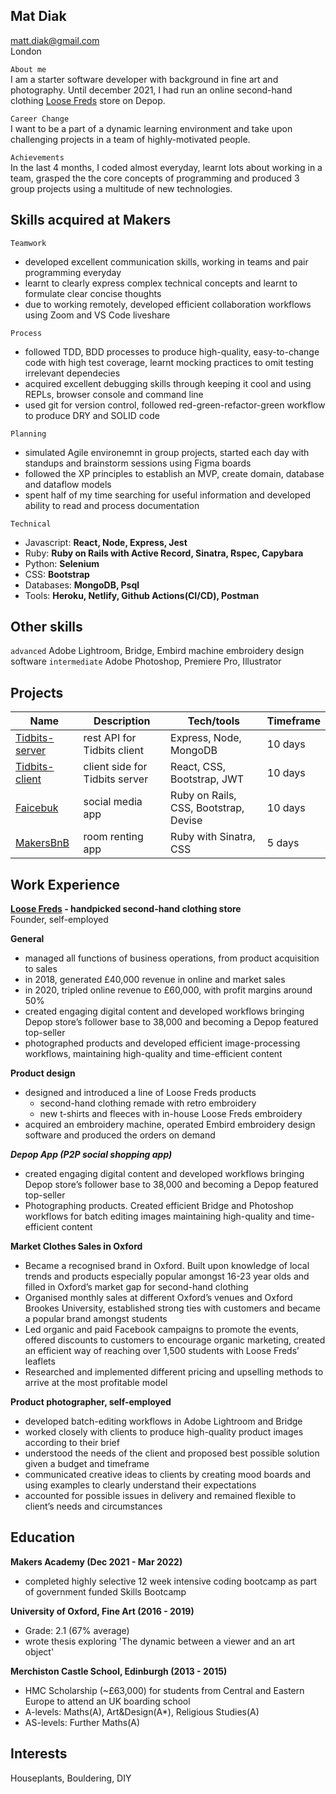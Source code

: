 ## Mat Diak
matt.diak@gmail.com  
London

```About me```  
I am a starter software developer with background in fine art and photography. Until december 2021, I had run an online second-hand clothing [Loose Freds](https://depop.com/loosefreds) store on Depop.

```Career Change```  
I want to be a part of a dynamic learning environment and take upon challenging projects in a team of highly-motivated people.

```Achievements```  
In the last 4 months, I coded almost everyday, learnt lots about working in a team, grasped the the core concepts of programming and produced 3 group projects using a multitude of new technologies.

## Skills acquired at Makers
```Teamwork```
  - developed excellent communication skills, working in teams and pair programming everyday
  - learnt to clearly express complex technical concepts and learnt to formulate clear concise thoughts
  - due to working remotely, developed efficient collaboration workflows using Zoom and VS Code liveshare

```Process```
  - followed TDD, BDD processes to produce high-quality, easy-to-change code with high test coverage, learnt mocking practices to omit testing irrelevant dependecies
  - acquired excellent debugging skills through keeping it cool and using REPLs, browser console and command line
  - used git for version control, followed red-green-refactor-green workflow to produce DRY and SOLID code

```Planning```
  - simulated Agile environemnt in group projects, started each day with standups and brainstorm sessions using Figma boards
  - followed the XP principles to establish an MVP, create domain, database and dataflow models
  - spent half of my time searching for useful information and developed ability to read and process documentation

```Technical```
  - Javascript: **React, Node, Express, Jest**
  - Ruby: **Ruby on Rails with Active Record, Sinatra, Rspec, Capybara**
  - Python: **Selenium**
  - CSS: **Bootstrap**
  - Databases: **MongoDB, Psql**
  - Tools: **Heroku, Netlify, Github Actions(CI/CD), Postman**

## Other skills

  ```advanced``` Adobe Lightroom, Bridge, Embird machine embroidery design software
  ```intermediate``` Adobe Photoshop, Premiere Pro, Illustrator

## Projects

| Name                         | Description       | Tech/tools        | Timeframe |
| ---------------------------- | ----------------- | ----------------- | --------- |
| [Tidbits-server](https://github.com/mat-diak/snacks-server) | rest API for Tidbits client | Express, Node, MongoDB  | 10 days |
| [Tidbits-client](https://github.com/mat-diak/snacks-client) | client side for Tidbits server | React, CSS, Bootstrap, JWT | 10 days |
| [Faicebuk](https://github.com/mat-diak/Faicebuk) | social media app | Ruby on Rails, CSS, Bootstrap, Devise | 10 days
| [MakersBnB](https://github.com/mat-diak/MakersBnb) | room renting app | Ruby with Sinatra, CSS | 5 days

## Work Experience

**[Loose Freds](https://depop.com/loosefreds) - handpicked second-hand clothing store**  
Founder, self-employed

**General**
- managed all functions of business operations, from product acquisition to sales
- in 2018, generated £40,000 revenue in online and market sales
- in 2020, tripled online revenue to £60,000, with profit margins around 50%
- created engaging digital content and developed workflows bringing Depop store’s follower base to 38,000 and becoming a Depop featured top-seller
- photographed products and developed efficient image-processing workflows, maintaining high-quality and time-efficient content

**Product design**
- designed and introduced a line of Loose Freds products
  - second-hand clothing remade with retro embroidery
  - new t-shirts and fleeces with in-house Loose Freds embroidery
- acquired an embroidery machine, operated Embird embroidery design software and produced the orders on demand

***Depop App (P2P social shopping app)***
- created engaging digital content and developed workflows bringing Depop store’s follower base to 38,000 and becoming a Depop featured top-seller
- Photographing products. Created efficient Bridge and Photoshop workflows for batch editing images maintaining high-quality and time-efficient content

**Market Clothes Sales in Oxford**
- Became a recognised brand in Oxford. Built upon knowledge of local trends and products especially popular amongst 16-23 year olds and filled in Oxford’s market gap for second-hand clothing
- Organised monthly sales at different Oxford’s venues and Oxford Brookes University, established strong ties with customers and became a popular brand amongst students
- Led organic and paid Facebook campaigns to promote the events, offered discounts to customers to encourage organic marketing, created an efficient way of reaching over 1,500 students with Loose Freds’ leaflets
- Researched and implemented different pricing and upselling methods to arrive at the most profitable model


**Product photographer, self-employed**

- developed batch-editing workflows in Adobe Lightroom and Bridge
- worked closely with clients to produce high-quality product images according to their brief
- understood the needs of the client and proposed best possible solution given a budget and timeframe
- communicated creative ideas to clients by creating mood boards and using examples to clearly understand their expectations
- accounted for possible issues in delivery and remained flexible to client’s needs and circumstances

## Education

**Makers Academy (Dec 2021 - Mar 2022)**
- completed highly selective 12 week intensive coding bootcamp as part of government funded Skills Bootcamp

**University of Oxford, Fine Art (2016 - 2019)**
- Grade: 2.1 (67% average)
- wrote thesis exploring 'The dynamic between a viewer and an art object'

**Merchiston Castle School, Edinburgh (2013 - 2015)**
- HMC Scholarship (~£63,000) for students from Central and Eastern Europe to attend an UK boarding school
- A-levels: Maths(A), Art&Design(A*), Religious Studies(A)
- AS-levels: Further Maths(A)

## Interests

Houseplants, Bouldering, DIY

